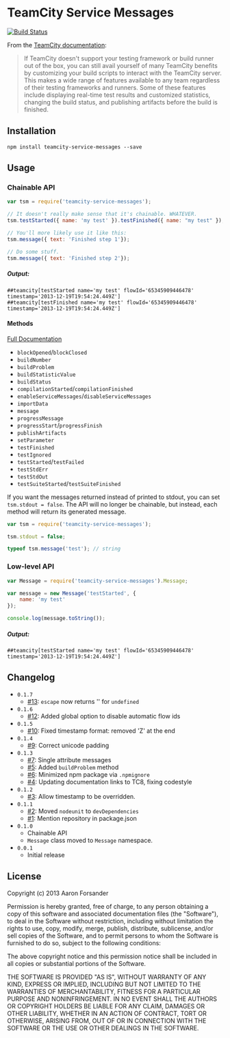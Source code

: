 # TeamCity Service Messages

[![Build Status](https://travis-ci.org/pifantastic/teamcity-service-messages.png)](https://travis-ci.org/pifantastic/teamcity-service-messages)

From the [TeamCity documentation][tcd]:

> If TeamCity doesn't support your testing framework or build runner out of the box, you
> can still avail yourself of many TeamCity benefits by customizing your build scripts to
> interact with the TeamCity server. This makes a wide range of features available to any
> team regardless of their testing frameworks and runners. Some of these features include
> displaying real-time test results and customized statistics, changing the build status,
> and publishing artifacts before the build is finished.

## Installation

```shell
npm install teamcity-service-messages --save
```

## Usage

### Chainable API

```javascript
var tsm = require('teamcity-service-messages');

// It doesn't really make sense that it's chainable. WHATEVER.
tsm.testStarted({ name: 'my test' }).testFinished({ name: "my test" });

// You'll more likely use it like this:
tsm.message({ text: 'Finished step 1'});

// Do some stuff.
tsm.message({ text: 'Finished step 2'});
```

##### Output:

```
##teamcity[testStarted name='my test' flowId='65345909446478' timestamp='2013-12-19T19:54:24.449Z']
##teamcity[testFinished name='my test' flowId='65345909446478' timestamp='2013-12-19T19:54:24.449Z']
```

#### Methods

[Full Documentation][tcd]

* `blockOpened`/`blockClosed`
* `buildNumber`
* `buildProblem`
* `buildStatisticValue`
* `buildStatus`
* `compilationStarted`/`compilationFinished`
* `enableServiceMessages`/`disableServiceMessages`
* `importData`
* `message`
* `progressMessage`
* `progressStart`/`progressFinish`
* `publishArtifacts`
* `setParameter`
* `testFinished`
* `testIgnored`
* `testStarted`/`testFailed`
* `testStdErr`
* `testStdOut`
* `testSuiteStarted`/`testSuiteFinished`

If you want the messages returned instead of printed to stdout, you can set `tsm.stdout = false`.
The API will no longer be chainable, but instead, each method will return its generated message.

```javascript
var tsm = require('teamcity-service-messages');

tsm.stdout = false;

typeof tsm.message('test'); // string
```

### Low-level API

```javascript
var Message = require('teamcity-service-messages').Message;

var message = new Message('testStarted', {
	name: 'my test'
});

console.log(message.toString());
```

##### Output:

```
##teamcity[testStarted name='my test' flowId='65345909446478' timestamp='2013-12-19T19:54:24.449Z']
```

## Changelog

* `0.1.7`
  * [#13](https://github.com/pifantastic/teamcity-service-messages/pull/13): `escape` now returns '' for `undefined`
* `0.1.6`
  * [#12](https://github.com/pifantastic/teamcity-service-messages/pull/12): Added global option to disable automatic flow ids
* `0.1.5`
	* [#10](https://github.com/pifantastic/teamcity-service-messages/pull/10): Fixed timestamp format: removed 'Z' at the end
* `0.1.4`
	* [#9](https://github.com/pifantastic/teamcity-service-messages/pull/9): Correct unicode padding
* `0.1.3`
	* [#7](https://github.com/pifantastic/teamcity-service-messages/issues/7): Single attribute messages
	* [#5](https://github.com/pifantastic/teamcity-service-messages/pull/5): Added `buildProblem` method
	* [#6](https://github.com/pifantastic/teamcity-service-messages/pull/6): Minimized npm package via `.npmignore`
	* [#4](https://github.com/pifantastic/teamcity-service-messages/pull/4): Updating documentation links to TC8, fixing codestyle
* `0.1.2`
	* [#3](https://github.com/pifantastic/teamcity-service-messages/pull/3): Allow timestamp to be overridden.
* `0.1.1`
	* [#2](https://github.com/pifantastic/teamcity-service-messages/pull/2): Moved `nodeunit` to `devDependencies`
	* [#1](https://github.com/pifantastic/teamcity-service-messages/pull/1): Mention repository in package.json
* `0.1.0`
	* Chainable API
	* `Message` class moved to `Message` namespace.
* `0.0.1`
	* Initial release

## License

Copyright (c) 2013 Aaron Forsander

Permission is hereby granted, free of charge, to any person obtaining a copy
of this software and associated documentation files (the "Software"), to deal
in the Software without restriction, including without limitation the rights
to use, copy, modify, merge, publish, distribute, sublicense, and/or sell
copies of the Software, and to permit persons to whom the Software is
furnished to do so, subject to the following conditions:

The above copyright notice and this permission notice shall be included in
all copies or substantial portions of the Software.

THE SOFTWARE IS PROVIDED "AS IS", WITHOUT WARRANTY OF ANY KIND, EXPRESS OR
IMPLIED, INCLUDING BUT NOT LIMITED TO THE WARRANTIES OF MERCHANTABILITY,
FITNESS FOR A PARTICULAR PURPOSE AND NONINFRINGEMENT. IN NO EVENT SHALL THE
AUTHORS OR COPYRIGHT HOLDERS BE LIABLE FOR ANY CLAIM, DAMAGES OR OTHER
LIABILITY, WHETHER IN AN ACTION OF CONTRACT, TORT OR OTHERWISE, ARISING FROM,
OUT OF OR IN CONNECTION WITH THE SOFTWARE OR THE USE OR OTHER DEALINGS IN
THE SOFTWARE.

[tcd]: http://confluence.jetbrains.com/display/TCD8/Build+Script+Interaction+with+TeamCity
